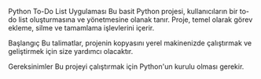 Python To-Do List Uygulaması
Bu basit Python projesi, kullanıcıların bir to-do list oluşturmasına ve yönetmesine olanak tanır. Proje, temel olarak görev ekleme, silme ve tamamlama işlevlerini içerir.

Başlangıç
Bu talimatlar, projenin kopyasını yerel makinenizde çalıştırmak ve geliştirmek için size yardımcı olacaktır.

Gereksinimler
Bu projeyi çalıştırmak için Python'un kurulu olması gerekir.
